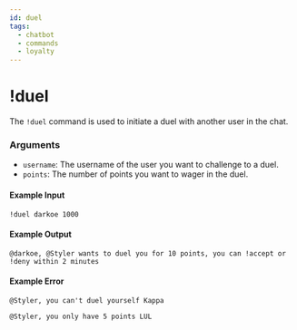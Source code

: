 ```yaml
---
id: duel
tags:
  - chatbot
  - commands
  - loyalty
---
```

# !duel

The `!duel` command is used to initiate a duel with another user in the chat.

### Arguments

- `username`: The username of the user you want to challenge to a duel.
- `points`: The number of points you want to wager in the duel.

#### Example Input

```
!duel darkoe 1000
```

#### Example Output

```
@darkoe, @Styler wants to duel you for 10 points, you can !accept or !deny within 2 minutes 
```

#### Example Error

```
@Styler, you can't duel yourself Kappa 

@Styler, you only have 5 points LUL 
```
